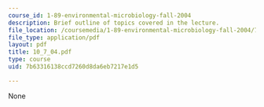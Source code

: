 ```yaml
---
course_id: 1-89-environmental-microbiology-fall-2004
description: Brief outline of topics covered in the lecture.
file_location: /coursemedia/1-89-environmental-microbiology-fall-2004/7b63316138ccd7260d8da6eb7217e1d5_10_7_04.pdf
file_type: application/pdf
layout: pdf
title: 10_7_04.pdf
type: course
uid: 7b63316138ccd7260d8da6eb7217e1d5

---
```

None